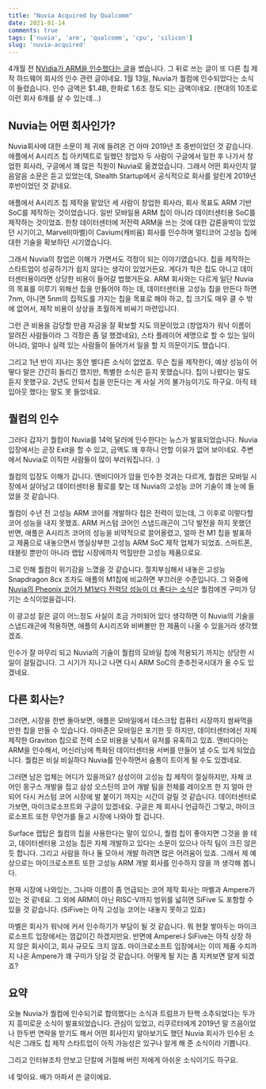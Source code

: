```yaml
---
title: "Nuvia Acquired by Qualcomm"
date: 2021-01-14
comments: true
tags: ['nuvia', 'arm', 'qualcomm', 'cpu', 'silicon']
slug: 'nuvia-acquired'
---
```


4개월 전 [NVidia가 ARM을 인수했다는 글](nvidia-to-purchase-arm.md)을 썼습니다.
그 뒤로 쓰는 글이 또 다른 칩 제작 하드웨어 회사의 인수 관련 글이네요. 1월 13일,
Nuvia가 퀄컴에 인수되었다는 소식이 들렸습니다. 인수 금액은 $1.4B, 한화로 1.6조
정도 되는 금액이네요. (현대의 10조로 이런 회사 6개를 살 수 있는데...)

## Nuvia는 어떤 회사인가?

Nuvia회사에 대한 소문이 제 귀에 들려온 건 아마 2019년 초 중반이었던 것 같습니다.
애플에서 A시리즈 칩 아키텍트로 일했던 창업자 두 사람이 구글에서 일한 후 나가서
창업한 회사라, 구글에서 꽤 많은 직원이 Nuvia로 옮겼었습니다. 그래서 어떤
회사인지 알음알음 소문은 듣고 있었는데, Stealth Startup에서 공식적으로 회사를
알린게 2019년 후반이었던 것 같네요.

애플에서 A시리즈 칩 제작을 맡았던 세 사람이 창업한 회사라, 회사 목표도 ARM 기반
SoC를 제작하는 것이었습니다. 일반 모바일용 ARM 칩이 아니라 데이터센터용 SoC를
제작하는 것이었죠. 한창 데이터센터에 저전력 ARM을 쓰는 것에 대한 갑론을박이
있었던 시기이고, Marvell(마벨)이 Cavium(캐비움) 회사를 인수하며 멀티코어 고성능
칩에 대한 기술을 확보하던 시기였습니다.

그래서 Nuvia의 창업은 이해가 가면서도 걱정이 되는 이야기였습니다. 칩을 제작하는
스타트업이 성공하기가 쉽지 않다는 생각이 있었거든요. 게다가 작은 칩도 아니고
데이터센터용이라면 상당한 비용이 들어갈 법했거든요. ARM 회사와는 다르게 일단
Nuvia의 목표를 이루기 위해선 칩을 만들어야 하는 데, 데이터센터용 고성능 칩을
만든다 하면 7nm, 아니면 5nm의 집적도를 가지는 칩을 목표로 해야 하고, 칩 크기도
매우 클 수 밖에 없어서, 제작 비용이 상상을 초월하게 비싸기 마련입니다.

그런 큰 비용을 감당할 만큼 자금을 잘 확보할 지도 의문이었고 (창업자가 워낙
이름이 알려진 사람들이라 그 걱정은 좀 덜 했겠네요), 스타 플레이어 세명으로 할 수
있는 일이 아니라, 얼마나 실력 있는 사람들이 들어가서 일을 할 지 의문이기도
했습니다.

그리고 1년 반이 지나는 동안 별다른 소식이 없었죠. 무슨 칩을 제작한다, 예상
성능이 어떻다 말은 간간히 들리긴 했지만, 특별한 소식은 듣지 못했습니다. 칩이
나왔다는 말도 듣지 못했구요. 2년도 안되서 칩을 만든다는 게 사실 거의
불가능이기도 하구요. 아직 테입아웃 했다는 말도 못 들었네요.

## 퀄컴의 인수

그러다 갑자기 퀄컴이 Nuvia를 14억 달러에 인수한다는 뉴스가 발표되었습니다.
Nuvia입장에서는 곧장 Exit을 할 수 있고, 금액도 꽤 후하니 안할 이유가 없어
보이네요. 주변에서 Nuvia로 이직한 사람들이 많이 부러워집니다. :)

퀄컴의 입장도 이해가 갑니다. 엔비디아가 암을 인수한 것과는 다르게, 퀄컴은 모바일
시장에서 살아남고 데이터센터용 활로를 찾는 데 Nuvia의 고성능 코어 기술이 꽤 눈에
들었을 것 같습니다.

퀄컴이 수년 전 고성능 ARM 코어를 개발하다 접은 전력이 있는데, 그 이후로 이렇다할
코어 성능을 내지 못했죠. ARM 커스텀 코어인 스냅드래곤이 그닥 발전을 하지 못했던
반면, 애플은 A시리즈 코어의 성능을 비약적으로 끌어올렸고, 얼마 전 M1 칩을
발표하고 제품으로 내놓으면서 명실상부한 고성능 ARM SoC 제작 업체가 되었죠.
스마트폰, 태블릿 뿐만이 아니라 랩탑 시장에까지 먹힐만한 고성능 제품으로요.

그로 인해 퀄컴이 위기감을 느꼈을 것 같습니다. 절치부심해서 내놓은 고성능
Snapdragon 8cx 조차도 애플의 M1칩에 비교하면 부끄러운 수준입니다. 그 와중에
[Nuvia의 Pheonix 코어가 M1보다 전력당 성능이 더 좋다는
소식][ext:nuvia-perf-per-watt]은 퀄컴에겐 구미가 당기는 소식이었을겁니다.

[ext:nuvia-perf-per-watt]: https://medium.com/silicon-reimagined/performance-delivered-a-new-way-8f0f5ed283d5

이 광고성 짙은 글이 어느정도 사실이 조금 가미되어 있다 생각하면 이 Nuvia의
기술을 스냅드래곤에 적용하면, 애플의 A시리즈와 비벼볼만 한 제품이 나올 수
있을거라 생각했겠죠.

인수가 잘 마무리 되고 Nuvia의 기술이 퀄컴의 모바일 칩에 적용되기 까지는 상당한
시일이 걸릴겁니다. 그 시기가 지나고 나면 다시 ARM SoC의 춘추전국시대가 올 수도
있겠네요.

## 다른 회사는?

그러면, 시장을 한번 돌아보면, 애플은 모바일에서 데스크탑 컴퓨터 시장까지
쌈싸먹을만한 칩을 만들 수 있습니다. 아마존은 모바일은 포기한 듯 하지만,
데이터센터에선 자체 제작한 Graviton 칩으로 전력 소모 비용을 낮춰서 유저를
유혹하고 있죠. 엔비디아는 ARM을 인수해서, 머신러닝에 특화된 데이터센터용 서버를
만들어 낼 수도 있게 되었습니다. 퀄컴은 비실 비실하다 Nuvia를 인수하면서 숨통이
트이게 될 수도 있겠네요.

그러면 남은 업체는 어디가 있을까요? 삼성이야 고성능 칩 제작이 절실하지만, 자체
코어인 몽구스 개발을 접고 삼성 오스틴의 코어 개발 팀을 전체를 레이오프 한 지
얼마 안되어 다시 커스텀 코어 시장에 발 붙이기 까지는 시간이 걸릴 것 같습니다.
데이터센터로 가보면, 마이크로소프트와 구글이 있겠네요. 구글은 제 회사니 언급하긴
그렇고, 마이크로소프트 또한 무언가를 들고 시장에 나와야 할 겁니다.

Surface 랩탑은 퀄컴의 칩을 사용한다는 말이 있으니, 퀄컴 칩이 좋아지면 그것을 쓸
테고, 데이터센터용 고성능 칩은 자체 개발하고 있다는 소문이 있으나 아직 팀이 크진
않은 듯 합니다. 그리고 사람을 하나 둘 모아서 개발 하려면 많은 어려움이 있죠.
그래서 제 예상으로는 마이크로소프트 또한 고성능 ARM 개발 회사를 인수하지 않을 까
생각해 봅니다.

현재 시장에 나와있는, 그나마 이름이 좀 언급되는 코어 제작 회사는 마벨과 Ampere가
있는 것 같네요. 그 외에 ARM이 아닌 RISC-V까지 범위를 넓히면 SiFive 도 포함할 수
있을 것 같습니다. (SiFive는 아직 고성능 코어는 내놓지 못하고 있죠)

마벨은 회사가 워낙에 커서 인수하기가 부담이 될 것 같습니다. 뭐 현찰 쌓아두는
마이크로소프트 입장에서는 껌값이긴 하겠지만요. 반면에 Ampere나 SiFive는 아직
상장 하지 않은 회사이고, 회사 규모도 크지 않죠. 마이크로소프트 입장에서는 이미
제품 수치까지 나온 Ampere가 꽤 구미가 당길 것 같습니다. 어떻게 될 지는 좀
지켜보면 알게 되겠죠?

## 요약

오늘 Nuvia가 퀄컴에 인수되기로 합의했다는 소식과 트럼프가 탄핵 소추되었다는
두가지 흥미로운 소식이 발표되었습니다. 관심이 있었고, 리쿠르터에게 2019년 말
즈음이었나 한두번 연락을 받기도 해서 어떤 회사인지 알아보기도 했던 Nuvia 회사가
인수된 소식은 그래도 칩 제작 스타트업이 아직 가능성은 있구나 알게 해 준 소식이라
기쁩니다.

그리고 인터뷰조차 안보고 단칼에 거절해 버린 저에게 아쉬운 소식이기도 하구요.

네 맞아요. 배가 아파서 쓴 글이에요.
